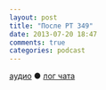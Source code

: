 ```yaml
---
layout: post
title: "После РT 349"
date: 2013-07-20 18:47
comments: true
categories: podcast
---
```

[аудио](http://cdn.radio-t.com/rt349post.mp3) ● [лог чата](http://chat.radio-t.com/logs/radio-t-349.html)
<audio src="http://cdn.radio-t.com/rt349post.mp3" preload="none">
